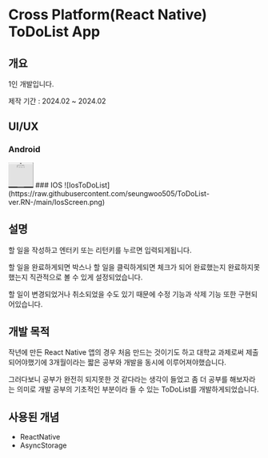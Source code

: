 # Cross Platform(React Native) ToDoList App

## 개요
1인 개발입니다.

제작 기간 : 2024.02 ~ 2024.02

## UI/UX
### Android
<img src="https://raw.githubusercontent.com/seungwoo505/ToDoList-ver.RN-/main/AndroidScreen.png" width="50" height="50"/>
### IOS
![IosToDoList](https://raw.githubusercontent.com/seungwoo505/ToDoList-ver.RN-/main/IosScreen.png)

## 설명
할 일을 작성하고 엔터키 또는 리턴키를 누르면 입력되게됩니다.

할 일을 완료하게되면 박스나 할 일을 클릭하게되면 체크가 되어 완료했는지 완료하지못했는지 직관적으로 볼 수 있게 설정되었습니다.

할 일이 변경되었거나 취소되었을 수도 있기 때문에 수정 기능과 삭제 기능 또한 구현되어있습니다.

## 개발 목적
작년에 만든 React Native 앱의 경우 처음 만드는 것이기도 하고 대학교 과제로써 제출되어야했기에 3개월이라는 짧은 공부와 개발을 동시에 이루어져야했습니다.

그러다보니 공부가 완전히 되지못한 것 같다라는 생각이 들었고 좀 더 공부를 해보자라는 의미로 개발 공부의 기초적인 부분이라 들 수 있는 ToDoList를 개발하게되었습니다.

## 사용된 개념
- ReactNative
- AsyncStorage
